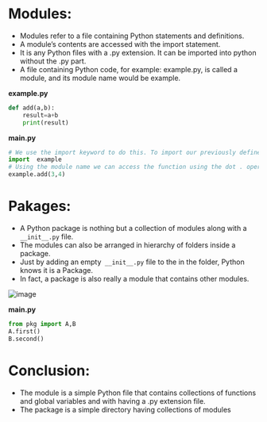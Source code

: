 # Modules: 
* Modules refer to a file containing Python statements and definitions.
* A module’s contents are accessed with the import statement.
* It is any Python files with a .py extension. It can be imported into python without the .py part.
* A file containing Python code, for example: example.py, is called a module, and its module name would be example.

**example.py**
```python
def add(a,b):
    result=a+b
    print(result)
```
**main.py**
```python
# We use the import keyword to do this. To import our previously defined module example, we type the following in the Python prompt.
import  example
# Using the module name we can access the function using the dot . operator. For example:
example.add(3,4)
```
# Pakages:
* A Python package is nothing but a collection of modules along with a `__init__.py` file.
*  The modules can also be arranged in hierarchy of folders inside a package.
*  Just by adding an empty` __init__.py` file to the in the folder, Python knows it is a Package.
*  In fact, a package is also really a module that contains other modules.

![image](https://user-images.githubusercontent.com/111038642/189672990-bc844e1a-eb66-4efd-87b0-d2adbb221f08.png)

**main.py**
```python
from pkg import A,B
A.first()
B.second()
```
# Conclusion:
* The module is a simple Python file that contains collections of functions and global variables and with having a .py extension file. 
* The package is a simple directory having collections of modules
